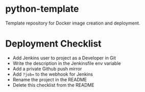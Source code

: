 # python-template

Template repository for Docker image creation and deployment.


# Deployment Checklist

* Add Jenkins user to project as a Developer in Git
* Write the description in the Jenkinsfile env variable
* Add a private Github push mirror
* Add `?job=` to the webhook for Jenkins
* Rename the project in the README
* Delete this checklist from the README
